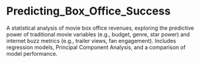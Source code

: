 # Predicting_Box_Office_Success
A statistical analysis of movie box office revenues, exploring the predictive power of traditional movie variables (e.g., budget, genre, star power) and internet buzz metrics (e.g., trailer views, fan engagement). Includes regression models, Principal Component Analysis, and a comparison of model performance.
